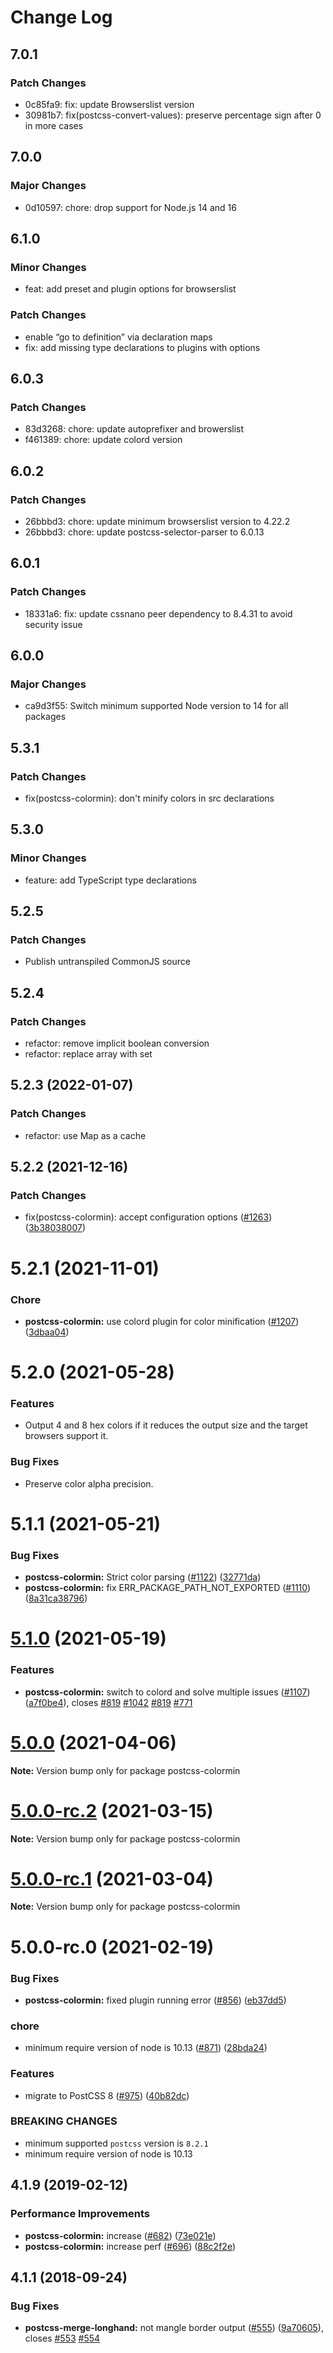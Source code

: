 # Change Log

## 7.0.1

### Patch Changes

- 0c85fa9: fix: update Browserslist version
- 30981b7: fix(postcss-convert-values): preserve percentage sign after 0 in more cases

## 7.0.0

### Major Changes

- 0d10597: chore: drop support for Node.js 14 and 16

## 6.1.0

### Minor Changes

- feat: add preset and plugin options for browserslist

### Patch Changes

- enable “go to definition” via declaration maps
- fix: add missing type declarations to plugins with options

## 6.0.3

### Patch Changes

- 83d3268: chore: update autoprefixer and browerslist
- f461389: chore: update colord version

## 6.0.2

### Patch Changes

- 26bbbd3: chore: update minimum browserslist version to 4.22.2
- 26bbbd3: chore: update postcss-selector-parser to 6.0.13

## 6.0.1

### Patch Changes

- 18331a6: fix: update cssnano peer dependency to 8.4.31 to avoid security issue

## 6.0.0

### Major Changes

- ca9d3f55: Switch minimum supported Node version to 14 for all packages

## 5.3.1

### Patch Changes

- fix(postcss-colormin): don't minify colors in src declarations

## 5.3.0

### Minor Changes

- feature: add TypeScript type declarations

## 5.2.5

### Patch Changes

- Publish untranspiled CommonJS source

## 5.2.4

### Patch Changes

- refactor: remove implicit boolean conversion
- refactor: replace array with set

## 5.2.3 (2022-01-07)

### Patch Changes

- refactor: use Map as a cache

## 5.2.2 (2021-12-16)

### Patch Changes

- fix(postcss-colormin): accept configuration options ([#1263](https://github.com/cssnano/cssnano/pull/1263))([3b38038007](https://github.com/cssnano/cssnano/commit/3b38038007bfd8761d84a9e35f0191b56e5b50d7))

# 5.2.1 (2021-11-01)

### Chore

- **postcss-colormin:** use colord plugin for color minification ([#1207](https://github.com/cssnano/cssnano/pull/1207)) ([3dbaa04](https://github.com/cssnano/cssnano/commit/3dbaa04addfa2f18375262377e172b03819dc2c0))

# 5.2.0 (2021-05-28)

### Features

- Output 4 and 8 hex colors if it reduces the output size and the target browsers support it.

### Bug Fixes

- Preserve color alpha precision.

# 5.1.1 (2021-05-21)

### Bug Fixes

- **postcss-colormin:** Strict color parsing ([#1122](https://github.com/cssnano/cssnano/issues/1122)) ([32771da](https://github.com/cssnano/cssnano/commit/32771da46ee94f07a6907ec47701189f90ad2ec0))
- **postcss-colormin:** fix ERR_PACKAGE_PATH_NOT_EXPORTED ([#1110](https://github.com/cssnano/cssnano/issues/1110)) ([8a31ca38796](https://github.com/cssnano/cssnano/commit/8a31ca38796e12e6fe52620cf8a545cb058fe295))

# [5.1.0](https://github.com/cssnano/cssnano/compare/postcss-colormin@5.0.0...postcss-colormin@5.1.0) (2021-05-19)

### Features

- **postcss-colormin:** switch to colord and solve multiple issues ([#1107](https://github.com/cssnano/cssnano/issues/1107)) ([a7f0be4](https://github.com/cssnano/cssnano/commit/a7f0be4acc640aab89cace53a720b3d59b6f7b4f)), closes [#819](https://github.com/cssnano/cssnano/issues/819) [#1042](https://github.com/cssnano/cssnano/issues/1042) [#819](https://github.com/cssnano/cssnano/issues/819) [#771](https://github.com/cssnano/cssnano/issues/771)

# [5.0.0](https://github.com/cssnano/cssnano/compare/postcss-colormin@5.0.0-rc.2...postcss-colormin@5.0.0) (2021-04-06)

**Note:** Version bump only for package postcss-colormin

# [5.0.0-rc.2](https://github.com/cssnano/cssnano/compare/postcss-colormin@5.0.0-rc.1...postcss-colormin@5.0.0-rc.2) (2021-03-15)

**Note:** Version bump only for package postcss-colormin

# [5.0.0-rc.1](https://github.com/cssnano/cssnano/compare/postcss-colormin@5.0.0-rc.0...postcss-colormin@5.0.0-rc.1) (2021-03-04)

**Note:** Version bump only for package postcss-colormin

# 5.0.0-rc.0 (2021-02-19)

### Bug Fixes

- **postcss-colormin:** fixed plugin running error ([#856](https://github.com/cssnano/cssnano/issues/856)) ([eb37dd5](https://github.com/cssnano/cssnano/commit/eb37dd570a916ce7d6080a782a24d951082c5497))

### chore

- minimum require version of node is 10.13 ([#871](https://github.com/cssnano/cssnano/issues/871)) ([28bda24](https://github.com/cssnano/cssnano/commit/28bda243e32ce3ba89b3c358a5f78727b3732f11))

### Features

- migrate to PostCSS 8 ([#975](https://github.com/cssnano/cssnano/issues/975)) ([40b82dc](https://github.com/cssnano/cssnano/commit/40b82dca7f53ac02cd4fe62846dec79b898ccb49))

### BREAKING CHANGES

- minimum supported `postcss` version is `8.2.1`
- minimum require version of node is 10.13

## 4.1.9 (2019-02-12)

### Performance Improvements

- **postcss-colormin:** increase ([#682](https://github.com/cssnano/cssnano/issues/682)) ([73e021e](https://github.com/cssnano/cssnano/commit/73e021e0fd02ab44c8726ae0719c5669a29bc8dc))
- **postcss-colormin:** increase perf ([#696](https://github.com/cssnano/cssnano/issues/696)) ([88c2f2e](https://github.com/cssnano/cssnano/commit/88c2f2e0c20fcd3f3be20b10501e0cec9e453aeb))

## 4.1.1 (2018-09-24)

### Bug Fixes

- **postcss-merge-longhand:** not mangle border output ([#555](https://github.com/cssnano/cssnano/issues/555)) ([9a70605](https://github.com/cssnano/cssnano/commit/9a706050b621e7795a9bf74eb7110b5c81804ffe)), closes [#553](https://github.com/cssnano/cssnano/issues/553) [#554](https://github.com/cssnano/cssnano/issues/554)

